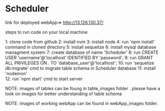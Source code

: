# Scheduler

link for deployed webApp=> http://13.126.130.37/

steps to run code on your local machine

1: clone code from github
2: install nvm 
3: install node 
4: run 'npm install' command in cloned directory
5: install sequelize 
6: install mysql database managment system
7: create database of name 'Scheduler'
8: run CREATE USER 'username'@'localhost' IDENTIFIED BY 'password';
9: run GRANT ALL PRIVILEGES ON *.* TO 'database_user'@'localhost';
10: run 'sequelize db:migrate' cmd to migrate table schema in Scheduler database
11: install 'nodemon'  
12: run 'npm start' cmd to start server 


NOTE: images of tables can be foung in table_images folder . please have a look on images for better understanding of table schema

NOTE: images of working webApp can be found in webApp_images folder.


